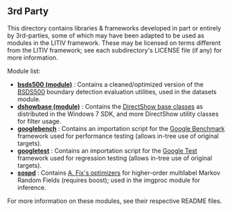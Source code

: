 3rd Party
---------
This directory contains libraries & frameworks developed in part or entirely by 3rd-parties, some of which may have been adapted to be used as modules in the LITIV framework. These may be licensed on terms different from the LITIV framework; see each subdirectory's LICENSE file (if any) for more information.

Module list:
* [**bsds500 (module)**](./bsds500/) : Contains a cleaned/optimized version of the [BSDS500](http://www.eecs.berkeley.edu/Research/Projects/CS/vision/grouping/resources.html) boundary detection evaluation utilities, used in the datasets module.
* [**dshowbase (module)**](./dshowbase/) : Contains the [DirectShow base classes](https://msdn.microsoft.com/en-us/library/windows/desktop/dd375456(v=vs.85).aspx) as distributed in the Windows 7 SDK, and more DirectShow utility classes for filter usage.
* [**googlebench**](./googlebench) : Contains an importation script for the [Google Benchmark](https://github.com/google/googletest) framework used for performance testing (allows in-tree use of original targets).
* [**googletest**](./googletest) : Contains an importation script for the [Google Test](https://github.com/google/googletest) framework used for regression testing (allows in-tree use of original targets).
* [**sospd**](./sospd) : Contains [A. Fix's optimizers](https://github.com/letterx/sospd) for higher-order multilabel Markov Random Fields (requires boost); used in the imgproc module for inference.

For more information on these modules, see their respective README files.
